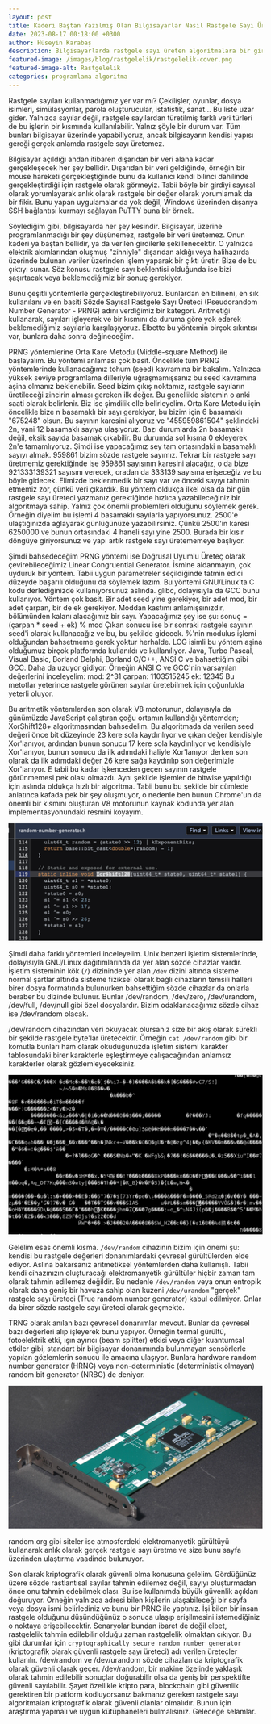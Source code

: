 ```yaml
---
layout: post
title: Kaderi Baştan Yazılmış Olan Bilgisayarlar Nasıl Rastgele Sayı Üretebiliyor?
date: 2023-08-17 00:18:00 +0300
author: Hüseyin Karabaş
description: Bilgisayarlarda rastgele sayı üreten algoritmalara bir giriş 
featured-image: /images/blog/rastgelelik/rastgelelik-cover.png
featured-image-alt: Rastgelelik
categories: programlama algoritma
---
```


Rastgele sayıları kullanmadığımız yer var mı? Çekilişler, oyunlar, dosya isimleri, simülasyonlar, parola oluşturucular, istatistik, sanat... Bu liste uzar gider. Yalnızca sayılar değil, rastgele sayılardan türetilmiş farklı veri türleri de bu işlerin bir kısmında kullanılabilir. Yalnız şöyle bir durum var. Tüm bunları bilgisayar üzerinde yapabiliyoruz, ancak bilgisayarın kendisi yapısı gereği gerçek anlamda rastgele sayı üretemez.

Bilgisayar açıldığı andan itibaren dışarıdan bir veri alana kadar gerçekleşecek her şey bellidir. Dışarıdan bir veri geldiğinde, örneğin bir mouse hareketi gerçekleştiğinde bunu da kullanıcı kendi bilinci dahilinde gerçekleştirdiği için rastgele olarak görmeyiz. Tabii böyle bir girdiyi sayısal olarak yorumlayarak anlık olarak rastgele bir değer olarak yorumlamak da bir fikir. Bunu yapan uygulamalar da yok değil, Windows üzerinden dışarıya SSH bağlantısı kurmayı sağlayan PuTTY buna bir örnek.

Söylediğim gibi, bilgisayarda her şey kesindir. Bilgisayar, üzerine programlanmadığı bir şey düşünemez, rastgele bir veri üretemez. Onun kaderi ya baştan bellidir, ya da verilen girdilerle şekillenecektir. O yalnızca elektrik akımlarından oluşmuş "zihniyle" dışarıdan aldığı veya halihazırda üzerinde bulunan veriler üzerinden işlem yaparak bir çıktı üretir. Bize de bu çıktıyı sunar. Söz konusu rastgele sayı beklentisi olduğunda ise bizi şaşırtacak veya beklemediğimiz bir sonuç gerekiyor.

Bunu çeşitli yöntemlerle gerçekleştirebiliyoruz. Bunlardan en bilineni, en sık kullanılanı ve en basiti Sözde Sayısal Rastgele Sayı Üreteci (Pseudorandom Number Generator - PRNG) adını verdiğimiz bir kategori. Aritmetiği kullanarak, sayıları işleyerek ve bir kısmını da duruma göre yok ederek beklemediğimiz sayılarla karşılaşıyoruz. Elbette bu yöntemin birçok sıkıntısı var, bunlara daha sonra değineceğim.

PRNG yöntemlerine Orta Kare Metodu (Middle-square Method) ile başlayalım. Bu yöntemi anlaması çok basit. Öncelikle tüm PRNG yöntemlerinde kullanacağımız tohum (seed) kavramına bir bakalım. Yalnızca yüksek seviye programlama dilleriyle uğraşmamışsanız bu seed kavramına aşina olmanız beklenebilir. Seed bizim çıkış noktamız, rastgele sayıların üretileceği zincirin alması gereken ilk değer. Bu genellikle sistemin o anki saati olarak belirlenir. Biz ise şimdilik elle belirleyelim. Orta Kare Metodu için öncelikle bize n basamaklı bir sayı gerekiyor, bu bizim için 6 basamaklı "675248" olsun. Bu sayının karesini alıyoruz ve "455959861504" şeklindeki 2n, yani 12 basamaklı sayıya ulaşıyoruz. Bazı durumlarda 2n basamaklı değil, eksik sayıda basamak çıkabilir. Bu durumda sol kısma 0 ekleyerek 2n'e tamamlıyoruz. Şimdi ise yapacağımız şey tam ortasındaki n basamaklı sayıyı almak. 959861 bizim sözde rastgele sayımız. Tekrar bir rastgele sayı üretmemiz gerektiğinde ise 959861 sayısının karesini alacağız, o da bize 921333139321 sayısını verecek, oradan da 333139 sayısına erişeceğiz ve bu böyle gidecek. Elimizde beklenmedik bir sayı var ve önceki sayıyı tahmin etmemiz zor, çünkü veri çıkardık. Bu yöntem oldukça ilkel olsa da bir gün rastgele sayı üreteci yazmanız gerektiğinde hızlıca yazabileceğiniz bir algoritmaya sahip. Yalnız çok önemli problemleri olduğunu söylemek gerek. Örneğin diyelim bu işlemi 4 basamaklı sayılarla yapıyorsunuz. 2500'e ulaştığınızda ağlayarak günlüğünüze yazabilirsiniz. Çünkü 2500'in karesi 6250000 ve bunun ortasındaki 4 haneli sayı yine 2500. Burada bir kısır döngüye giriyorsunuz ve yapı artık rastgele sayı üretememeye başlıyor.

Şimdi bahsedeceğim PRNG yöntemi ise Doğrusal Uyumlu Üreteç olarak çevirebileceğimiz Linear Congruential Generator. İsmine aldanmayın, çok uyduruk bir yöntem. Tabii uygun parametreler seçildiğinde tatmin edici düzeyde başarılı olduğunu da söylemek lazım. Bu yöntemi GNU/Linux'ta C kodu derlediğinizde kullanıyorsunuz aslında. glibc, dolayısıyla da GCC bunu kullanıyor. Yöntem çok basit. Bir adet seed yine gerekiyor, bir adet mod, bir adet çarpan, bir de ek gerekiyor. Moddan kastımı anlamışsınızdır, bölümünden kalanı alacağımız bir sayı. Yapacağımız şey ise şu:
sonuç = (çarpan * seed + ek) % mod
Çıkan sonucu ise bir sonraki rastgele sayının seed'i olarak kullanacağız ve bu, bu şekilde gidecek. %'nin modulus işlemi olduğundan bahsetmeme gerek yoktur herhalde. LCG isimli bu yöntem aşina olduğumuz birçok platformda kullanıldı ve kullanılıyor. Java, Turbo Pascal, Visual Basic, Borland Delphi, Borland C/C++, ANSI C ve bahsettiğim gibi GCC. Daha da uzuyor gidiyor. Örneğin ANSI C ve GCC'nin varsayılan değerlerini inceleyelim:
mod: 2^31
çarpan: 1103515245
ek: 12345
Bu metotlar yeterince rastgele görünen sayılar üretebilmek için çoğunlukla yeterli oluyor. 

Bu aritmetik yöntemlerden son olarak V8 motorunun, dolayısıyla da günümüzde JavaScript çalıştıran çoğu ortamın kullandığı yöntemden; XorShift128+ algoritmasından bahsedelim. Bu algoritmada da verilen seed değeri önce bit düzeyinde 23 kere sola kaydırılıyor ve çıkan değer kendisiyle Xor'lanıyor, ardından bunun sonucu 17 kere sola kaydırılıyor ve kendisiyle Xor'lanıyor, bunun sonucu da ilk adımdaki haliyle Xor'lanıyor derken son olarak da ilk adımdaki değer 26 kere sağa kaydırılıp son değerimizle Xor'lanıyor. E tabii bu kadar işkenceden geçen sayının rastgele görünmemesi pek olası olmazdı. Aynı şekilde işlemler de bitwise yapıldığı için aslında oldukça hızlı bir algoritma. Tabii bunu bu şekilde bir cümlede anlatınca kafada pek bir şey oluşmuyor, o nedenle ben bunun Chrome'un da önemli bir kısmını oluşturan V8 motorunun kaynak kodunda yer alan implementasyonundaki resmini koyayım. 

![V8 kaynak kodundaki XorShift128+ implementasyonu](/images/blog/rastgelelik/rastgelelik-1.png)

Şimdi daha farklı yöntemleri inceleyelim. Unix benzeri işletim sistemlerinde, dolayısıyla GNU/Linux dağıtımlarında da yer alan sözde cihazlar vardır. İşletim sisteminin kök (``/``) dizininde yer alan ``/dev`` dizini altında sisteme normal şartlar altında sisteme fiziksel olarak bağlı cihazların temsili halleri birer dosya formatında bulunurken bahsettiğim sözde cihazlar da onlarla beraber bu dizinde bulunur. Bunlar /dev/random, /dev/zero, /dev/urandom, /dev/full, /dev/null gibi özel dosyalardır. Bizim odaklanacağımız sözde cihaz ise /dev/random olacak. 

/dev/random cihazından veri okuyacak olursanız size bir akış olarak sürekli bir şekilde rastgele byte'lar üretecektir. Örneğin ``cat /dev/random`` gibi bir komutla bunları ham olarak okuduğunuzda işletim sistemi karakter tablosundaki birer karakterle eşleştirmeye çalışacağından anlamsız karakterler olarak gözlemleyeceksiniz. 

![/dev/random çıktısı](/images/blog/rastgelelik/rastgelelik-2.png)

Gelelim esas önemli kısma. ``/dev/random`` cihazının bizim için önemi şu: kendisi bu rastgele değerleri donanımlardaki çevresel gürültülerden elde ediyor. Aslına bakarsanız aritmetiksel yöntemlerden daha kullanışlı. Tabii kendi cihazınızın oluşturacağı elektromanyetik gürültüler hiçbir zaman tam olarak tahmin edilemez değildir. Bu nedenle ``/dev/random`` veya onun entropik olarak daha geniş bir havuza sahip olan kuzeni ``/dev/urandom`` "gerçek" rastgele sayı üreteci (True random number generator) kabul edilmiyor. Onlar da birer sözde rastgele sayı üreteci olarak geçmekte.

TRNG olarak anılan bazı çevresel donanımlar mevcut. Bunlar da çevresel bazı değerleri alıp işleyerek bunu yapıyor. Örneğin termal gürültü, fotoelektrik etki, ışın ayırıcı (beam splitter) etkisi veya diğer kuantumsal etkiler gibi, standart bir bilgisayar donanımında bulunmayan sensörlerle yapılan gözlemlerin sonucu ile amacına ulaşıyor. Bunlara hardware random number generator (HRNG) veya non-deterministic (deterministik olmayan) random bit generator (NRBG) de deniyor.

![Gerçek rastgele sayı üreteci donanımı](/images/blog/rastgelelik/rastgelelik-3.jpg)

random.org gibi siteler ise atmosferdeki elektromanyetik gürültüyü kullanarak anlık olarak gerçek rastgele sayı üretme ve size bunu sayfa üzerinden ulaştırma vaadinde bulunuyor. 

Son olarak kriptografik olarak güvenli olma konusuna gelelim. Gördüğünüz üzere sözde rastlantısal sayılar tahmin edilemez değil, sayıyı oluşturmadan önce onu tahmin edebilmek olası. Bu ise kullanımda büyük güvenlik açıkları doğuruyor. Örneğin yalnızca adresi bilen kişilerin ulaşabileceği bir sayfa veya dosya ismi belirlediniz ve bunu bir PRNG ile yaptınız. İşi bilen bir insan rastgele olduğunu düşündüğünüz o sonuca ulaşıp erişilmesini istemediğiniz o noktaya erişebilecektir. Senaryolar bundan ibaret de değil elbet, rastgelelik tahmin edilebilir olduğu zaman rastgelelik olmaktan çıkıyor. Bu gibi durumlar için ``cryptographically secure random number generator`` (kriptografik olarak güvenli rastgele sayı üreteci) adı verilen üreteçler kullanılır. /dev/random ve /dev/urandom sözde cihazları da kriptografik olarak güvenli olarak geçer. /dev/random, bir makine özelinde yaklaşık olarak tahmin edilebilir sonuçlar doğurabilir olsa da geniş bir perspektifte güvenli sayılabilir. Şayet özellikle kripto para, blockchain gibi güvenlik gerektiren bir platform kodluyorsanız bakmanız gereken rastgele sayı algoritmaları kriptografik olarak güvenli olanlar olmalıdır. Bunun için araştırma yapmalı ve uygun kütüphaneleri bulmalısınız. Geleceğe selamlar.
